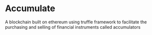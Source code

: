 # Accumulate
A blockchain built on ethereum using truffle framework to facilitate the purchasing and selling  of financial instruments called accumulators
